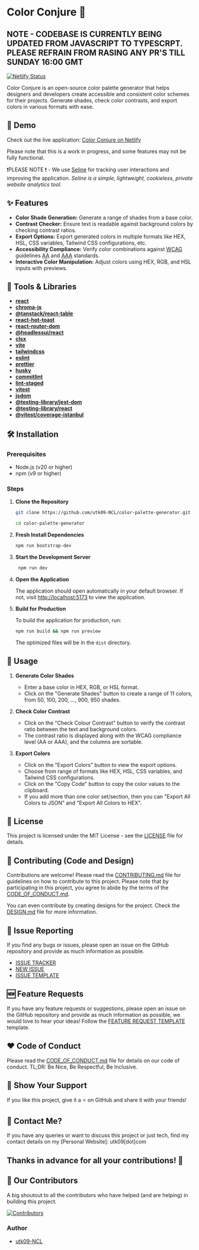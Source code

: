 # Color Conjure 🎨

## NOTE - CODEBASE IS CURRENTLY BEING UPDATED FROM JAVASCRIPT TO TYPESCRPT. PLEASE REFRAIN FROM RASING ANY PR'S TILL SUNDAY 16:00 GMT

[![Netlify Status](https://api.netlify.com/api/v1/badges/77b1cc7e-418c-4dc4-9ee0-bd8f985968f5/deploy-status)](https://app.netlify.com/sites/color-conjure/deploys)

Color Conjure is an open-source color palette generator that helps designers and developers create accessible and consistent color schemes for their projects. Generate shades, check color contrasts, and export colors in various formats with ease.

## 🚀 Demo

Check out the live application: [Color Conjure on Netlify](https://color-conjure.netlify.app/)

Please note that this is a work in progress, and some features may not be fully functional.

❗️PLEASE NOTE ❗️ - We use [Seline](https://seline.so) for tracking user interactions and improving the application. _Seline is a simple, lightweight, cookieless, private website analytics tool._

## ✨ Features

- **Color Shade Generation:** Generate a range of shades from a base color.
- **Contrast Checker:** Ensure text is readable against background colors by checking contrast ratios.
- **Export Options:** Export generated colors in multiple formats like HEX, HSL, CSS variables, Tailwind CSS configurations, etc.
- **Accessibility Compliance:** Verify color combinations against [WCAG](https://www.w3.org/WAI/standards-guidelines/wcag/) guidelines [AA](https://www.w3.org/WAI/WCAG2AA-Conformance) and [AAA](https://www.w3.org/WAI/WCAG2AAA-Conformance) standards.
- **Interactive Color Manipulation:** Adjust colors using HEX, RGB, and HSL inputs with previews.

## 🧰 Tools & Libraries

- **[react](https://react.dev/)**
- **[chroma-js](https://gka.github.io/chroma.js/)**
- **[@tanstack/react-table](https://tanstack.com/table/latest)**
- **[react-hot-toast](https://react-hot-toast.com/)**
- **[react-router-dom](https://reactrouter.com/en/main)**
- **[@headlessui/react](https://headlessui.com/)**
- **[clsx](https://github.com/lukeed/clsx)**
- **[vite](https://vitejs.dev/)**
- **[tailwindcss](https://tailwindcss.com/)**
- **[eslint](https://eslint.org/)**
- **[prettier](https://prettier.io/)**
- **[husky](https://typicode.github.io/husky)**
- **[commitlint](https://commitlint.js.org/)**
- **[lint-staged](https://github.com/lint-staged/lint-staged)**
- **[vitest](https://vitest.dev/)**
- **[jsdom](https://github.com/jsdom/jsdom)**
- **[@testing-library/jest-dom](https://testing-library.com/docs/ecosystem-jest-dom/)**
- **[@testing-library/react](https://testing-library.com/docs/react-testing-library/intro/)**
- **[@vitest/coverage-istanbul](https://vitest.dev/guide/coverage.html#coverage-providers)**

## 🛠️ Installation

### Prerequisites

- Node.js (v20 or higher)
- npm (v9 or higher)

### Steps

1. **Clone the Repository**

   ```bash
   git clone https://github.com/utk09-NCL/color-palette-generator.git

   cd color-palette-generator
   ```

2. **Fresh Install Dependencies**

   ```bash
   npm run bootstrap-dev
   ```

3. **Start the Development Server**

   ```bash
    npm run dev
   ```

4. **Open the Application**

   The application should open automatically in your default browser. If not, visit [http://localhost:5173](http://localhost:5173) to view the application.

5. **Build for Production**

   To build the application for production, run:

   ```bash
   npm run build && npm run preview
   ```

   The optimized files will be in the `dist` directory.

## 📝 Usage

1. **Generate Color Shades**

   - Enter a base color in HEX, RGB, or HSL format.
   - Click on the "Generate Shades" button to create a range of 11 colors, from 50, 100, 200, ..., 900, 950 shades.

2. **Check Color Contrast**

   - Click on the "Check Colour Contrast" button to verify the contrast ratio between the text and background colors.
   - The contrast ratio is displayed along with the WCAG compliance level (AA or AAA), and the columns are sortable.

3. **Export Colors**

   - Click on the "Export Colors" button to view the export options.
   - Choose from range of formats like HEX, HSL, CSS variables, and Tailwind CSS configurations.
   - Click on the "Copy Code" button to copy the color values to the clipboard.
   - If you add more than one color set/section, then you can "Export All Colors to JSON" and "Export All Colors to HEX".

## 📄 License

This project is licensed under the MIT License - see the [LICENSE](LICENSE) file for details.

## 🤝 Contributing (Code and Design)

Contributions are welcome! Please read the [CONTRIBUTING.md](CONTRIBUTING.md)
file for guidelines on how to contribute to this project. Please note that by participating in this project, you agree to abide by the terms of the [CODE_OF_CONDUCT.md](CODE_OF_CONDUCT.md).

You can even contribute by creating designs for the project. Check the [DESIGN.md](./design/DESIGN.md) file for more information.

## 🐛 Issue Reporting

If you find any bugs or issues, please open an issue on the GitHub repository and provide as much information as possible.

- [ISSUE TRACKER](https://github.com/utk09-NCL/color-palette-generator/issues)
- [NEW ISSUE](https://github.com/utk09-NCL/color-palette-generator/issues/new/choose)
- [ISSUE TEMPLATE](.github/ISSUE_TEMPLATE/BUG_REPORT.md)

## 🆕 Feature Requests

If you have any feature requests or suggestions, please open an issue on the GitHub repository and provide as much information as possible, we would love to hear your ideas! Follow the [FEATURE REQUEST TEMPLATE](.github/ISSUE_TEMPLATE/FEATURE_REQUEST.md) template.

## ❤️ Code of Conduct

Please read the [CODE_OF_CONDUCT.md](CODE_OF_CONDUCT.md) file for details on our code of conduct.
TL;DR: Be Nice, Be Respectful, Be Inclusive.

## 🌟 Show Your Support

If you like this project, give it a ⭐️ on GitHub and share it with your friends!

## 📧 Contact Me?

If you have any queries or want to discuss this project or just tech, find my contact details on my [Personal Website]: utk09[dot]com

## Thanks in advance for all your contributions! 🌟

## 👥 Our Contributors

A big shoutout to all the contributors who have helped (and are helping) in building this project.

[![Contributors](https://contrib.rocks/image?repo=utk09-NCL/color-palette-generator)](https://github.com/utk09-NCL/color-palette-generator/graphs/contributors)

### Author

- [utk09-NCL](https://github.com/utk09-NCL)
